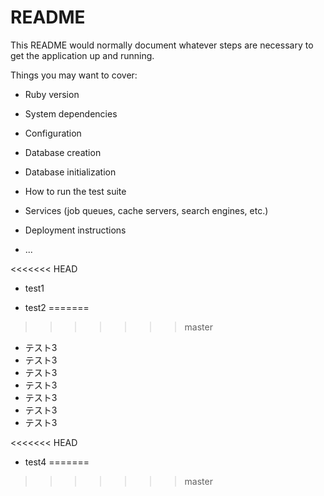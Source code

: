 # README

This README would normally document whatever steps are necessary to get the
application up and running.

Things you may want to cover:

* Ruby version

* System dependencies

* Configuration

* Database creation

* Database initialization

* How to run the test suite

* Services (job queues, cache servers, search engines, etc.)

* Deployment instructions

* ...

<<<<<<< HEAD
* test1

* test2
=======
>>>>>>> master

* テスト3
* テスト3
* テスト3
* テスト3
* テスト3
* テスト3
* テスト3

<<<<<<< HEAD
* test4
=======
>>>>>>> master
